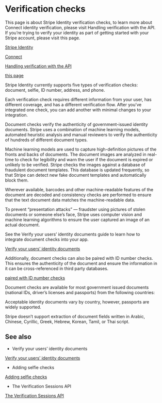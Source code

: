 # Verification checks

This page is about Stripe Identity verification checks, to learn more about Connect identity verification, please visit Handling verification with the API. If you’re trying to verify your identity as part of getting started with your Stripe account, please visit this page.

[Stripe Identity](/identity)

[Connect](/connect)

[Handling verification with the API](/connect/handling-api-verification)

[this page](https://support.stripe.com/questions/passport-id-or-drivers-license-upload-requirement)

Stripe Identity currently supports five types of verification checks: document, selfie, ID number, address, and phone.

Each verification check requires different information from your user, has different coverage, and has a different verification flow. After you’ve integrated one check, you can add another with minimal changes to your integration.

Document checks verify the authenticity of government-issued identity documents. Stripe uses a combination of machine learning models, automated heuristic analysis and manual reviewers to verify the authenticity of hundreds of different document types.

Machine learning models are used to capture high-definition pictures of the fronts and backs of documents. The document images are analyzed in real-time to check for legibility and warn the user if the document is expired or unlikely to be verified. Stripe checks the images against a database of fraudulent document templates. This database is updated frequently, so that Stripe can detect new fake document templates and automatically block them.

Wherever available, barcodes and other machine-readable features of the document are decoded and consistency checks are performed to ensure that the text document data matches the machine-readable data.

To prevent “presentation attacks” — fraudster using pictures of stolen documents or someone else’s face, Stripe uses computer vision and machine learning algorithms to ensure the user captured an image of an actual document.

See the Verify your users’ identity documents guide to learn how to integrate document checks into your app.

[Verify your users’ identity documents](/identity/verify-identity-documents)

Additionally, document checks can also be paired with ID number checks. This ensures the authenticity of the document and ensure the information in it can be cross-referenced in third party databases.

[paired with ID number checks](/api/identity/verification_sessions/create#create_identity_verification_session-options-document-require_id_number)

Document checks are available for most government issued documents (national IDs, driver’s licenses and passports) from the following countries:

Acceptable identity documents vary by country, however, passports are widely supported.

Stripe doesn’t support extraction of document fields written in Arabic, Chinese, Cyrillic, Greek, Hebrew, Korean, Tamil, or Thai script.

## See also

- Verify your users’ identity documents

[Verify your users’ identity documents](/identity/verify-identity-documents)

- Adding selfie checks

[Adding selfie checks](/identity/selfie)

- The Verification Sessions API

[The Verification Sessions API](/identity/verification-sessions#create)
